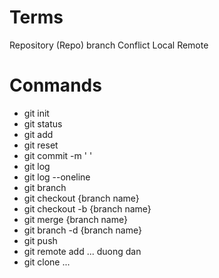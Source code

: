 # Terms
Repository (Repo)
branch
Conflict
Local
Remote

# Conmands
- git init
- git status
- git add
- git reset
- git commit -m ' '
- git log 
- git log --oneline
- git branch
- git checkout {branch name}
- git checkout -b {branch name}
- git merge {branch name}
- git branch -d {branch name}
- git push
- git remote add ... duong dan
- git clone ...
